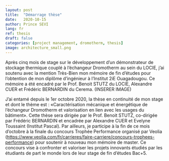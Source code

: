 ```yaml
---
layout: post
title:  "Démarrage thèse"
date:   2020-10-15
author: Prince SEVI
lang: fr
ref: thesis
draft: false
categories: [project management, dromotherm, thesis]
image: architecture_small.png
---
```

Après cinq mois de stage sur le développement d’un démonstrateur de stockage thermique couplé 
à l’échangeur Dromotherm au sein du LOCIE, j’ai soutenu avec la mention Très-Bien mon mémoire 
de fin d’études pour l’obtention de mon diplôme d’ingénieur à l’Institut 2iE Ouagadougou. 
Ce mémoire a été encadré par le Prof. Benoit STUTZ du LOCIE, Alexandre CUER et Frédéric BERNARDIN du Cerema.
(INSERER IMAGE)

J’ai entamé depuis le 1er octobre 2020, la thèse en continuité de mon stage et dont le thème est : 
«Caractérisation mécanique et énergétique de l’échangeur Dromotherm et valorisation en lien avec les usages du bâtiment».
Cette thèse sera dirigée par le Prof. Benoit STUTZ, co-dirigée par Frédéric BERNARDIN et encadrée par Alexandre CUER et Evelyne Toussaint (Institut Pascal).
Par ailleurs, je participe à la fin de ce mois d’octobre à la finale du concours Trophée Performance organisé par Veolia (https://www.veolia.com/fr/carrieres/faire-carriere/concours-trophees-performance) pour soutenir à nouveau mon mémoire de master.
Ce concours vise à confronter et valoriser les projets innovants étudiés par les étudiants de part le monde lors de leur stage de fin d’études Bac+5. 
